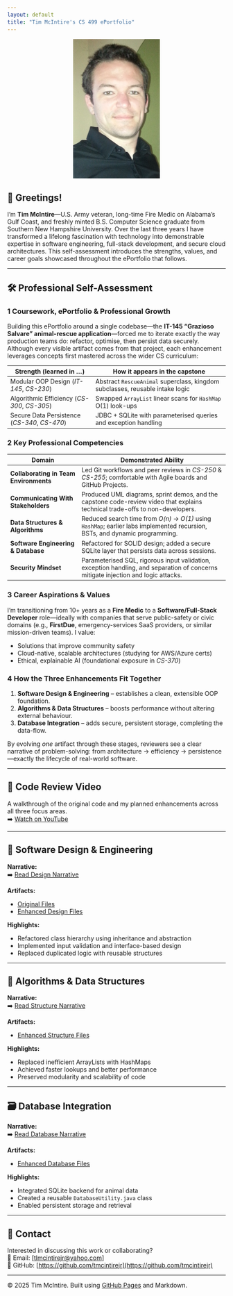 ```yaml
---
layout: default
title: "Tim McIntire's CS 499 ePortfolio"
---
```


<link rel="stylesheet" href="/CS499/assets/css/custom.css" />

<p align="center">
  <img src="https://raw.githubusercontent.com/tmcintirejr/CS499/main/photos/profile.jpg" alt="Tim McIntire" width="200">
</p>

## 👋 Greetings!

I’m **Tim McIntire**—U.S. Army veteran, long-time Fire Medic on Alabama’s Gulf Coast, and freshly minted B.S. Computer Science graduate from Southern New Hampshire University. Over the last three years I have transformed a lifelong fascination with technology into demonstrable expertise in software engineering, full-stack development, and secure cloud architectures. This self-assessment introduces the strengths, values, and career goals showcased throughout the ePortfolio that follows.

---

## 🛠️ Professional Self-Assessment  

### 1  Coursework, ePortfolio & Professional Growth  
Building this ePortfolio around a single codebase—the **IT-145 “Grazioso Salvare” animal-rescue application**—forced me to iterate exactly the way production teams do: refactor, optimise, then persist data securely. Although every visible artifact comes from that project, each enhancement leverages concepts first mastered across the wider CS curriculum:  

| Strength (learned in …) | How it appears in the capstone |
|-------------------------|--------------------------------|
| Modular OOP Design (*IT-145*, *CS-230*) | Abstract `RescueAnimal` superclass, kingdom subclasses, reusable intake logic |
| Algorithmic Efficiency (*CS-300*, *CS-305*) | Swapped `ArrayList` linear scans for `HashMap` O(1) look-ups |
| Secure Data Persistence (*CS-340*, *CS-470*) | JDBC + SQLite with parameterised queries and exception handling |

### 2  Key Professional Competencies  

| Domain | Demonstrated Ability |
|--------|----------------------|
| **Collaborating in Team Environments** | Led Git workflows and peer reviews in *CS-250* & *CS-255*; comfortable with Agile boards and GitHub Projects. |
| **Communicating With Stakeholders** | Produced UML diagrams, sprint demos, and the capstone code-review video that explains technical trade-offs to non-developers. |
| **Data Structures & Algorithms** | Reduced search time from *O(n)* → *O(1)* using `HashMap`; earlier labs implemented recursion, BSTs, and dynamic programming. |
| **Software Engineering & Database** | Refactored for SOLID design; added a secure SQLite layer that persists data across sessions. |
| **Security Mindset** | Parameterised SQL, rigorous input validation, exception handling, and separation of concerns mitigate injection and logic attacks. |

### 3  Career Aspirations & Values  
I’m transitioning from 10+ years as a **Fire Medic** to a **Software/Full-Stack Developer** role—ideally with companies that serve public-safety or civic domains (e.g., **FirstDue**, emergency-services SaaS providers, or similar mission-driven teams). I value:  

- Solutions that improve community safety  
- Cloud-native, scalable architectures (studying for AWS/Azure certs)  
- Ethical, explainable AI (foundational exposure in *CS-370*)  

### 4  How the Three Enhancements Fit Together  
1. **Software Design & Engineering** – establishes a clean, extensible OOP foundation.  
2. **Algorithms & Data Structures** – boosts performance without altering external behaviour.  
3. **Database Integration** – adds secure, persistent storage, completing the data-flow.  

By evolving *one* artifact through these stages, reviewers see a clear narrative of problem-solving: from architecture → efficiency → persistence—exactly the lifecycle of real-world software.

---

## 🎥 Code Review Video
A walkthrough of the original code and my planned enhancements across all three focus areas.  
➡️ [Watch on YouTube](https://youtu.be/6r4VogDAAPQ)

---

## 🧰 Software Design & Engineering

**Narrative:**  
➡️ [Read Design Narrative](narratives/design-narrative.pdf)

**Artifacts:**  
- [Original Files](artifacts/original/)  
- [Enhanced Design Files](artifacts/design/)

**Highlights:**  
- Refactored class hierarchy using inheritance and abstraction  
- Implemented input validation and interface-based design  
- Replaced duplicated logic with reusable structures

---

## 🧮 Algorithms & Data Structures

**Narrative:**  
➡️ [Read Structure Narrative](narratives/structure-narrative.pdf)

**Artifacts:**  
- [Enhanced Structure Files](artifacts/structure/)

**Highlights:**  
- Replaced inefficient ArrayLists with HashMaps  
- Achieved faster lookups and better performance  
- Preserved modularity and scalability of code

---

## 🗃️ Database Integration

**Narrative:**  
➡️ [Read Database Narrative](narratives/database-narrative.pdf)

**Artifacts:**  
- [Enhanced Database Files](artifacts/database/)

**Highlights:**  
- Integrated SQLite backend for animal data  
- Created a reusable `DatabaseUtility.java` class  
- Enabled persistent storage and retrieval

---

## 🧭 Contact

Interested in discussing this work or collaborating?  
📧 Email: [tlmcintirejr@yahoo.com]  
🔗 GitHub: [https://github.com/tmcintirejr](https://github.com/tmcintirejr)

---

© 2025 Tim McIntire. Built using [GitHub Pages](https://pages.github.com) and Markdown.
